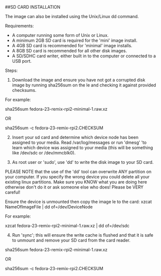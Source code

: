##SD CARD INSTALLATION

The image can also be installed using the Unix/Linux dd command.

Requirements:
- A computer running some form of Unix or Linux.
- A minimum 2GB SD card is required for the 'mini' image install.
- A 4GB SD card is recommended for 'minimal' image installs.
- A 8GB SD card is recommended for all other disk images.
- A SD/SDHC card writer, either built in to the computer or connected to a USB port.

Steps:

1. Download the image and ensure you have not got a corrupted disk image by running sha256sum on the  le and checking it against provided checksums.

  For example:
  
  sha256sum fedora-23-remix-rpi2-minimal-1.raw.xz
  
  OR
  
  sha256sum -c fedora-23-remix-rpi2.CHECKSUM
 
2. Insert your sd card and determine which device node has been assigned to your media. Read /var/log/messages or run 'dmesg' 'to learn which device was assigned to your media (this will be something like /dev/sdc or /dev/mmcblk0).

3. As root user or 'sudo', use 'dd' to write the disk image to your SD card.

  PLEASE NOTE that the use of the 'dd' tool can overwrite ANY partition on your computer. If you specify the wrong device you could delete all your existing linux partitions. Make sure you KNOW what you are doing here otherwise don't do it or ask someone else who does! Please be VERY careful!
  
  Ensure the device is unmounted then copy the image  le to the card: xzcat NameOfImageFile | dd of=/dev/DeviceNode

  For example:

  xzcat fedora-23-remix-rpi2-minimal-1.raw.xz | dd of=/dev/sdc

4. Run 'sync'; this will ensure the write cache is flushed and that it is safe to unmount and remove your SD card from the card reader.

  sha256sum fedora-23-remix-rpi2-minimal-1.raw.xz
  
  OR
  
  sha256sum -c fedora-23-remix-rpi2.CHECKSUM
 
